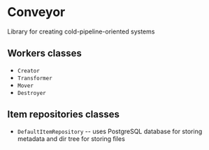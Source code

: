 # Conveyor

Library for creating cold-pipeline-oriented systems

## Workers classes

* `Creator`
* `Transformer`
* `Mover`
* `Destroyer`

## Item repositories classes

* `DefaultItemRepository` -- uses PostgreSQL database for storing metadata and dir tree for storing files